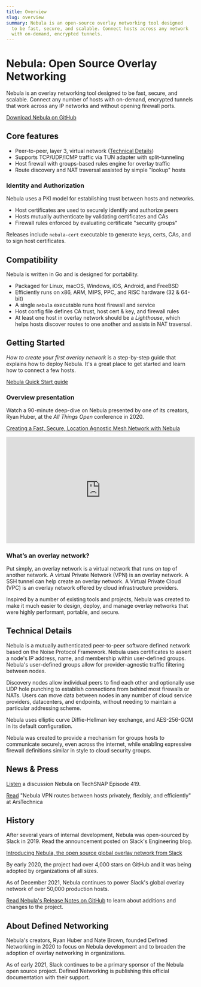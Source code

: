 ```yaml
---
title: Overview
slug: overview
summary: Nebula is an open-source overlay networking tool designed
  to be fast, secure, and scalable. Connect hosts across any network
  with on-demand, encrypted tunnels.
---
```


# Nebula: Open Source Overlay Networking

Nebula is an overlay networking tool designed to be fast, secure, and scalable. Connect any number of hosts with on-demand, encrypted tunnels that work across any IP networks and without opening firewall ports.

[Download Nebula on GitHub](https://github.com/slackhq/nebula)

## Core features

- Peer-to-peer, layer 3, virtual network ([Technical Details](#technical-details))
- Supports TCP/UDP/ICMP traffic via TUN adapter with split-tunneling
- Host firewall with groups-based rules engine for overlay traffic
- Route discovery and NAT traversal assisted by simple "lookup" hosts

### Identity and Authorization

Nebula uses a PKI model for establishing trust between hosts and networks.

- Host certificates are used to securely identify and authorize peers
- Hosts mutually authenticate by validating certificates and CAs
- Firewall rules enforced by evaluating certificate "security groups"

Releases include `nebula-cert` executable to generate keys, certs, CAs, and to sign host certificates.

## Compatibility

Nebula is written in Go and is designed for portability.

- Packaged for Linux, macOS, Windows, iOS, Android, and FreeBSD
- Efficiently runs on x86, ARM, MIPS, PPC, and RISC hardware (32 & 64-bit)
- A single `nebula` executable runs host firewall and service
- Host config file defines CA trust, host cert & key, and firewall rules
- At least one host in overlay network should be a _Lighthouse_, which helps hosts discover routes to one another and assists in NAT traversal.

## Getting Started

_How to create your first overlay network_ is a step-by-step guide that explains how to deploy Nebula. It's a great place to get started and learn how to connect a few hosts.

[Nebula Quick Start guide](/nebula/quick-start/)

### Overview presentation

Watch a 90-minute deep-dive on Nebula presented by one of its creators, Ryan Huber, at the _All Things Open_ conference in 2020.

[Creating a Fast, Secure, Location Agnostic Mesh Network with Nebula](https://www.youtube.com/watch?v=qy2cgqglt3o)

<div width="100%" height="0" style="padding-bottom: 56.25%; overflow: hidden; position: relative; margin-bottom: 16px;">
  <iframe width="100%" height="100%" style="position: absolute;" src="https://www.youtube.com/embed/qy2cgqglt3o" title="All Things Open YouTube video" frameborder="0" allow="accelerometer; autoplay; clipboard-write; encrypted-media; gyroscope; picture-in-picture" allowfullscreen></iframe>
</div>

### What’s an overlay network?

Put simply, an overlay network is a virtual network that runs on top of another network. A virtual Private Network (VPN) is an overlay network. A SSH tunnel can help create an overlay network. A Virtual Private Cloud (VPC) is an overlay network offered by cloud infrastructure providers.

Inspired by a number of existing tools and projects, Nebula was created to make it much easier to design, deploy, and manage overlay networks that were highly performant, portable, and secure.

## Technical Details

Nebula is a mutually authenticated peer-to-peer software defined network based on the Noise Protocol Framework. Nebula uses certificates to assert a node's IP address, name, and membership within user-defined groups. Nebula's user-defined groups allow for provider-agnostic traffic filtering between nodes.

Discovery nodes allow individual peers to find each other and optionally use UDP hole punching to establish connections from behind most firewalls or NATs. Users can move data between nodes in any number of cloud service providers, datacenters, and endpoints, without needing to maintain a particular addressing scheme.

Nebula uses elliptic curve Diffie-Hellman key exchange, and AES-256-GCM in its default configuration.

Nebula was created to provide a mechanism for groups hosts to communicate securely, even across the internet, while enabling expressive firewall definitions similar in style to cloud security groups.

## News & Press

[Listen](https://techsnap.systems/419) a discussion Nebula on TechSNAP Episode 419.

[Read](https://arstechnica.com/gadgets/2019/12/nebula-vpn-routes-between-hosts-privately-flexibly-and-efficiently/) "Nebula VPN routes between hosts privately, flexibly, and efficiently" at ArsTechnica

## History

After several years of internal development, Nebula was open-sourced by Slack in 2019. Read the announcement posted on Slack's Engineering blog.

[Introducing Nebula, the open source global overlay network from Slack](https://slack.engineering/introducing-nebula-the-open-source-global-overlay-network-from-slack/)

By early 2020, the project had over 4,000 stars on GitHub and it was being adopted by organizations of all sizes.

As of December 2021, Nebula continues to power Slack's global overlay network of over 50,000 production hosts.

[Read Nebula's Release Notes on GitHub](https://github.com/slackhq/nebula/releases) to learn about additions and changes to the project.

## About Defined Networking

Nebula's creators, Ryan Huber and Nate Brown, founded Defined Networking in 2020 to focus on Nebula development and to broaden the adoption of overlay networking in organizations.

As of early 2021, Slack continues to be a primary sponsor of the Nebula open source project. Defined Networking is publishing this official documentation with their support.
